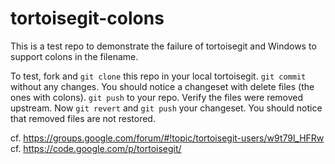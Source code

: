 # tortoisegit-colons
This is a test repo to demonstrate the failure of tortoisegit and Windows to support colons in the filename.

To test, fork and `git clone` this repo in your local tortoisegit. `git commit` without any changes. You should notice a changeset with delete files (the ones with colons). `git push` to your repo. Verify the files were removed upstream. Now `git revert` and `git push` your changeset. You should notice that removed files are not restored.

cf. https://groups.google.com/forum/#!topic/tortoisegit-users/w9t79l_HFRw
cf. https://code.google.com/p/tortoisegit/
